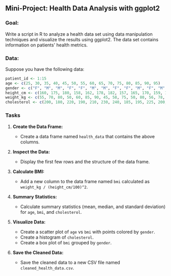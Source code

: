 ## Mini-Project: Health Data Analysis with ggplot2

### Goal:
Write a script in R to analyze a health data set using data manipulation techniques and visualize the results using ggplot2. The data set contains information on patients' health metrics.

### Data:
Suppose you have the following data:

```r
patient_id <- 1:15
age <- c(25, 30, 35, 40, 45, 50, 55, 60, 65, 70, 75, 80, 85, 90, 95)
gender <- c("F", "M", "M", "F", "F", "M", "M", "F", "F", "M", "F", "M", "F", "M", "F")
height_cm <- c(160, 175, 180, 158, 162, 178, 182, 157, 165, 170, 159, 180, 163, 175, 168)
weight_kg <- c(55, 70, 80, 50, 60, 85, 90, 45, 58, 75, 50, 80, 56, 78, 63)
cholesterol <- c(200, 180, 220, 190, 210, 230, 240, 185, 195, 225, 200, 220, 215, 210, 200)
```

### Tasks
1. **Create the Data Frame:**
   - Create a data frame named `health_data` that contains the above columns.

2. **Inspect the Data:**
   - Display the first few rows and the structure of the data frame.

3. **Calculate BMI:**
   - Add a new column to the data frame named `bmi` calculated as `weight_kg / (height_cm/100)^2`.

4. **Summary Statistics:**
   - Calculate summary statistics (mean, median, and standard deviation) for `age`, `bmi`, and `cholesterol`.

5. **Visualize Data:**
   - Create a scatter plot of `age` vs `bmi` with points colored by `gender`.
   - Create a histogram of `cholesterol`.
   - Create a box plot of `bmi` grouped by `gender`.

6. **Save the Cleaned Data:**
   - Save the cleaned data to a new CSV file named `cleaned_health_data.csv`.
